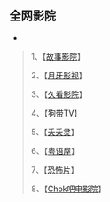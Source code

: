 全网影院
---
-
<!-- more -->
> 1、【[故事影院](https://www.5ixu.com/)】
>
> 2、【[月牙影视](http://b.98xx.cc/)】
>
> 3、【[久看影院](http://www.9kantv.com/)】
>
> 4、【[狗带TV](http://www.vultr1.com/)】
>
> 5、【[夭夭灵]( http://tv.110o.cn/ )】
>
> 6、【[粤语屋](http://wap.yueyuwu.com/ )】
>
> 7、【[恐怖片](http://www.xiongjian44.com/)】
> 
> 8、【[Chok吧电影院](https://www.chok8.com/ )】

